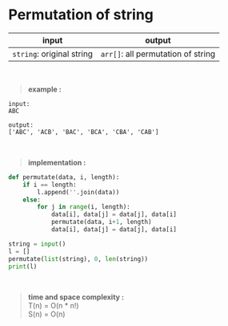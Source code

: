 # Permutation of string 

| input | output |
| --- | --- |
| `string`: original string | `arr[]`: all permutation of string |

<br>

> **example :**

```
input:
ABC

output:
['ABC', 'ACB', 'BAC', 'BCA', 'CBA', 'CAB']
```

<br>

> **implementation :**

```python
def permutate(data, i, length):
    if i == length:
        l.append(''.join(data))
    else:
        for j in range(i, length):
            data[i], data[j] = data[j], data[i]
            permutate(data, i+1, length)
            data[i], data[j] = data[j], data[i]

string = input()
l = []
permutate(list(string), 0, len(string))
print(l)
```

<br>

> **time and space complexity :**
<br> T(n) = O(n * n!)
<br> S(n) = O(n)